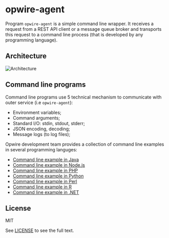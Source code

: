 # opwire-agent

Program `opwire-agent` is a simple command line wrapper. It receives a request from a REST API client or a message queue broker and transports this request to a command line process (that is developed by any programming language). 

## Architecture

![Architecture](https://raw.github.com/opwire/opwire-agent/master/docs/assets/images/arch.png)

## Command line programs

Command line programs use 5 technical mechanism to communicate with outer service (i.e `opwire-agent`):

* Environment variables;
* Command arguments;
* Standard I/O: stdin, stdout, stderr;
* JSON encoding, decoding;
* Message logs (to log files);

Opwire development team provides a collection of command line examples in several programming languges:

* [Command line example in Java](https://github.com/opwire/sample-cmdline-java)
* [Command line example in Node.js](https://github.com/opwire/sample-cmdline-node)
* [Command line example in PHP](https://github.com/opwire/sample-cmdline-php)
* [Command line example in Python](https://github.com/opwire/sample-cmdline-python)
* [Command line example in Perl](https://github.com/opwire/sample-cmdline-perl)
* [Command line example in R](https://github.com/opwire/sample-cmdline-R)
* [Command line example in .NET](https://github.com/opwire/sample-cmdline-dotnet)

## License

MIT

See [LICENSE](LICENSE) to see the full text.
